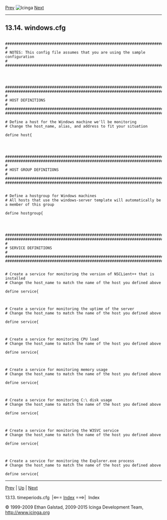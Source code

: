 [Prev](sample-timeperiods.md) ![Icinga](../images/logofullsize.png "Icinga") [Next](ix01.md)

* * * * *

13.14. windows.cfg
------------------

<pre><code>
###############################################################################
#
# NOTES: This config file assumes that you are using the sample configuration
#
###############################################################################




###############################################################################
###############################################################################
#
# HOST DEFINITIONS
#
###############################################################################
###############################################################################

# Define a host for the Windows machine we'll be monitoring
# Change the host_name, alias, and address to fit your situation

define host{




###############################################################################
###############################################################################
#
# HOST GROUP DEFINITIONS
#
###############################################################################
###############################################################################


# Define a hostgroup for Windows machines
# All hosts that use the windows-server template will automatically be a member of this group

define hostgroup{




###############################################################################
###############################################################################
#
# SERVICE DEFINITIONS
#
###############################################################################
###############################################################################


# Create a service for monitoring the version of NSCLient++ that is installed
# Change the host_name to match the name of the host you defined above

define service{



# Create a service for monitoring the uptime of the server
# Change the host_name to match the name of the host you defined above

define service{



# Create a service for monitoring CPU load
# Change the host_name to match the name of the host you defined above

define service{



# Create a service for monitoring memory usage
# Change the host_name to match the name of the host you defined above

define service{



# Create a service for monitoring C:\ disk usage
# Change the host_name to match the name of the host you defined above

define service{



# Create a service for monitoring the W3SVC service
# Change the host_name to match the name of the host you defined above

define service{



# Create a service for monitoring the Explorer.exe process
# Change the host_name to match the name of the host you defined above

define service{
</code></pre>

* * * * *

[Prev](sample-timeperiods.md) | [Up](ch13.md) | [Next](ix01.md)

13.13. timeperiods.cfg  |<=== [Index](index.md) ===>|  Index

© 1999-2009 Ethan Galstad, 2009-2015 Icinga Development Team,
http://www.icinga.org
